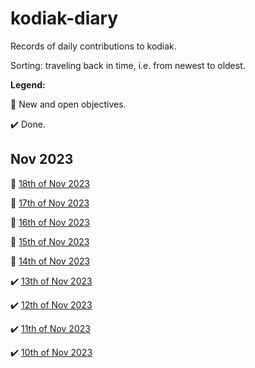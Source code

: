 # kodiak-diary
Records of daily contributions to kodiak.

Sorting: traveling back in time, i.e. from newest to oldest.

**Legend:**

:pencil: New and open objectives.

:heavy_check_mark: Done.

## Nov 2023

:pencil: [18th of Nov 2023](2023-11/2023-11-18.md)

:pencil: [17th of Nov 2023](2023-11/2023-11-17.md)

:pencil: [16th of Nov 2023](2023-11/2023-11-16.md)

:pencil: [15th of Nov 2023](2023-11/2023-11-15.md)

:pencil: [14th of Nov 2023](2023-11/2023-11-14.md)

:heavy_check_mark: [13th of Nov 2023](2023-11/2023-11-13.md)

:heavy_check_mark: [12th of Nov 2023](2023-11/2023-11-12.md)

:heavy_check_mark: [11th of Nov 2023](2023-11/2023-11-11.md)

:heavy_check_mark: [10th of Nov 2023](2023-11/2023-11-10.md)
